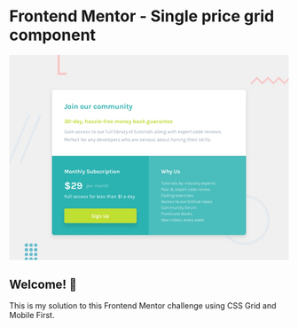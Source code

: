 # Frontend Mentor - Single price grid component

![Design preview for the Single price grid component coding challenge](./design/desktop-preview.jpg)

## Welcome! 👋

This is my solution to this Frontend Mentor challenge using CSS Grid and Mobile First.